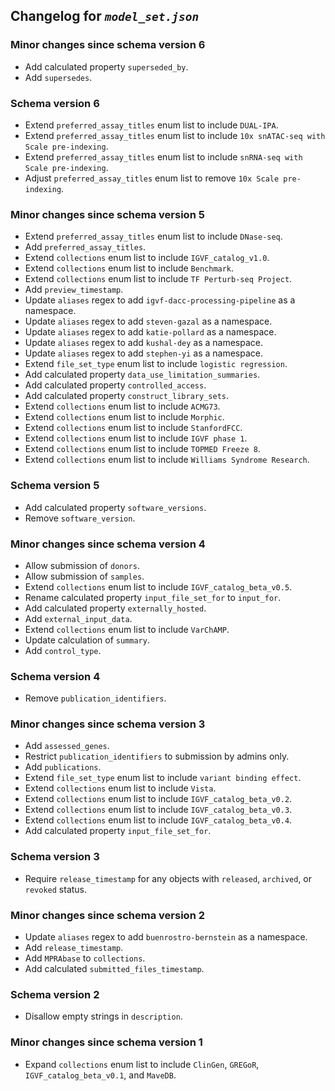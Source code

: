 ## Changelog for *`model_set.json`*

### Minor changes since schema version 6

* Add calculated property `superseded_by`.
* Add `supersedes`.

### Schema version 6

* Extend `preferred_assay_titles` enum list to include `DUAL-IPA`.
* Extend `preferred_assay_titles` enum list to include `10x snATAC-seq with Scale pre-indexing`.
* Extend `preferred_assay_titles` enum list to include `snRNA-seq with Scale pre-indexing`.
* Adjust `preferred_assay_titles` enum list to remove `10x Scale pre-indexing`.

### Minor changes since schema version 5

* Extend `preferred_assay_titles` enum list to include `DNase-seq`.
* Add `preferred_assay_titles`.
* Extend `collections` enum list to include `IGVF_catalog_v1.0`.
* Extend `collections` enum list to include `Benchmark`.
* Extend `collections` enum list to include `TF Perturb-seq Project`.
* Add `preview_timestamp`.
* Update `aliases` regex to add `igvf-dacc-processing-pipeline` as a namespace.
* Update `aliases` regex to add `steven-gazal` as a namespace.
* Update `aliases` regex to add `katie-pollard` as a namespace.
* Update `aliases` regex to add `kushal-dey` as a namespace.
* Update `aliases` regex to add `stephen-yi` as a namespace.
* Extend `file_set_type` enum list to include `logistic regression`.
* Add calculated property `data_use_limitation_summaries`.
* Add calculated property `controlled_access`.
* Add calculated property `construct_library_sets`.
* Extend `collections` enum list to include `ACMG73`.
* Extend `collections` enum list to include `Morphic`.
* Extend `collections` enum list to include `StanfordFCC`.
* Extend `collections` enum list to include `IGVF phase 1`.
* Extend `collections` enum list to include `TOPMED Freeze 8`.
* Extend `collections` enum list to include `Williams Syndrome Research`.

### Schema version 5

* Add calculated property `software_versions`.
* Remove `software_version`.

### Minor changes since schema version 4

* Allow submission of `donors`.
* Allow submission of `samples`.
* Extend `collections` enum list to include `IGVF_catalog_beta_v0.5`.
* Rename calculated property `input_file_set_for` to `input_for`.
* Add calculated property `externally_hosted`.
* Add `external_input_data`.
* Extend `collections` enum list to include `VarChAMP`.
* Update calculation of `summary`.
* Add `control_type`.

### Schema version 4

* Remove `publication_identifiers`.

### Minor changes since schema version 3

* Add `assessed_genes`.
* Restrict `publication_identifiers` to submission by admins only.
* Add `publications`.
* Extend `file_set_type` enum list to include `variant binding effect`.
* Extend `collections` enum list to include `Vista`.
* Extend `collections` enum list to include `IGVF_catalog_beta_v0.2`.
* Extend `collections` enum list to include `IGVF_catalog_beta_v0.3`.
* Extend `collections` enum list to include `IGVF_catalog_beta_v0.4`.
* Add calculated property `input_file_set_for`.

### Schema version 3

* Require `release_timestamp` for any objects with `released`, `archived`, or `revoked` status.

### Minor changes since schema version 2

* Update `aliases` regex to add `buenrostro-bernstein` as a namespace.
* Add `release_timestamp`.
* Add `MPRAbase` to `collections`.
* Add calculated `submitted_files_timestamp`.

### Schema version 2

* Disallow empty strings in `description`.

### Minor changes since schema version 1
* Expand `collections` enum list to include `ClinGen`, `GREGoR`, `IGVF_catalog_beta_v0.1`, and `MaveDB`.
